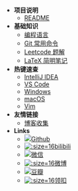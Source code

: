 - **项目说明**
  - [README](/README)
- **基础知识**
  - [编程语言](/lans)
  - [Git 常用命令](/git)
  - [Leetcode 题解](/leetcode)
  - [LaTeX 简明笔记](/latex)
- **热键速查**
  - [IntelliJ IDEA](/keys/keys-idea.md)
  - [VS Code](/keys/keys-vscode.md)
  - [Windows](/keys/keys-windows.md)
  - [macOS](/keys/keys-mac.md)
  - [Vim](/keys/keys-vim.md)
- **友情链接**
  - [博客收集](/friends)
- **Links**
  - [![](https://notes.abelsu7.top/_media/github.svg)Github](https://github.com/abelsu7)
  - [![](https://notes.abelsu7.top/_media/bilibili.ico ':size=16')bilibili](https://space.bilibili.com/59456951/#/)
  - [![](https://notes.abelsu7.top/_media/wechat.svg)微信](https://abelsu7.top/2018/09/21/how-to-learn-coding/#4-4-微信公众号)
  - [![](https://notes.abelsu7.top/_media/weibo.ico ':size=16')微博](https://weibo.com/abelsu7)
  - [![](https://notes.abelsu7.top/_media/douban.svg)豆瓣](https://www.douban.com/people/abelsu7/)
  - [![](https://notes.abelsu7.top/_media/leetcode.png ':size=16')领扣](https://leetcode-cn.com/13204159288/)